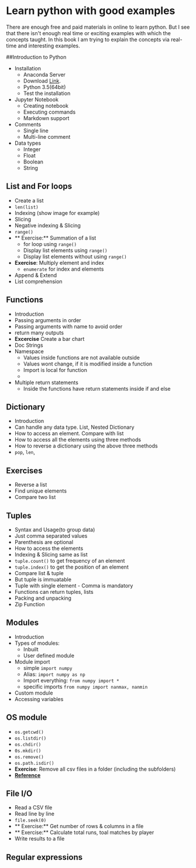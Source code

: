 # Learn python with good examples

There are enough free and paid materials in online to learn python. But I see that there isn't enough real time or exciting examples with which the concepts taught. In this book I am trying to explain the concepts via real-time and interesting examples.


##Introduction to Python
* Installation
    * Anaconda Server
    * Download [Link](https://www.continuum.io/downloads). 
    * Python 3.5(64bit)
    * Test the installation
* Jupyter Notebook
    * Creating notebook
    * Executing commands
    * Markdown support
* Comments
    * Single line 
    * Multi-line comment
* Data types
    * Integer
    * Float
    * Boolean
    * String

## List and For loops
* Create a list
* `len(list)`
* Indexing (show image for example)
* Slicing
* Negative indexing & Slicing
* `range()`
* ** Exercise:** Summation of a list
    * for loop using `range()`
    * Display list elements using `range()`
    * Display list elements without using `range()`
* **Exercise**: Multiply element and index
    * `enumerate` for index and elements
* Append & Extend
* List comprehension

## Functions
* Introduction
* Passing arguments in order
* Passing arguments with name to avoid order
* return many outputs
* **Excercise** Create a bar chart
* Doc Strings
* Namespace
    * Values inside functions are not available outside
    * Values wont change, if it is modified inside a function
    * Import is local for function
    * 
* Multiple return statements
    * Inside the functions have return statements inside if and else

## Dictionary
* Introduction
* Can handle any data type. List, Nested Dictionary
* How to access an element. Compare with list
* How to access all the elements using three methods
* How to reverse a dictionary using the above three methods
* `pop`, `len`,

## Exercises
* Reverse a list
* Find unique elements
* Compare two list

## Tuples
* Syntax and Usage(to group data)
* Just comma separated values
* Parenthesis are optional
* How to access the elements
* Indexing & Slicing same as list
* `tuple.count()` to get frequency of an element
* `tuple.index()` to get the position of an element
* Compare list & tuple
* But tuple is immuatable
* Tuple with single element - Comma is mandatory
* Functions can return tuples, lists
* Packing and unpacking
* Zip Function

## Modules
* Introduction
* Types of modules:
    * Inbuilt
    * User defined module
* Module import
    * simple `import numpy`
    * Alias: `import numpy as np`
    * Import everything: `from numpy import *`
    * specific imports `from numpy import nanmax, nanmin`
* Custom module
* Accessing variables

## OS module
* `os.getcwd()`
* `os.listdir()`
* `os.chdir()`
* `0s.mkdir()`
* `os.remove()`
* `os.path.isdir()`
* **Exercise**: Remove all csv files in a folder (including the subfolders)
* **[Reference](https://people.rit.edu/blbgse/pythonNotes/os.html)**

## File I/O
* Read a CSV file
* Read line by line
* `file.seek(0)`
* ** Exercise:** Get number of rows & columns in a file
* ** Exercise:** Calculate total runs, toal matches by player
* Write results to a file

## Regular expressions
